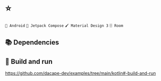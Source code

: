 
# ⭐ 

`🤖 Android` `🚀 Jetpack Compose` `🖌️ Material Design 3` `🗄️ Room` 



## 📚 Dependencies



## 🚀 Build and run

https://github.com/dacape-dev/examples/tree/main/kotlin#-build-and-run
